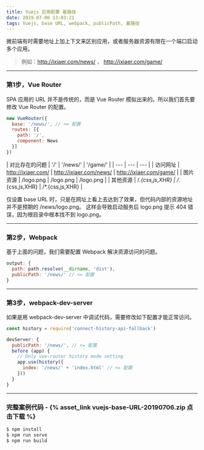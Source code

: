 ```yaml
---
title: Vuejs 应用配置 基路径
date: 2019-07-06 13:03:21
tags: Vuejs, base URL, webpack, publicPath, 基路径
---
```


微前端有时需要地址上加上下文来区别应用，或者服务器资源有限在一个端口启动多个应用。
> 例如：http://ixiaer.com/news/ ， http://ixiaer.com/game/

---
### 第1步，Vue Router

SPA 应用的 URL 并不是传统的，而是 Vue Router 模拟出来的。所以我们首先要修改 Vue Router 的配置。

```javascript
new VueRouter({
  base: '/news/', // <= 配置
  routes: [{
    path: '/',
    component: News
  }]
})
```

| 对比存在的问题 | '/' | '/news/' | '/game/' |
| --- | --- | --- |
| 访问网址 | http://ixiaer.com/ | http://ixiaer.com/news/ | http://ixiaer.com/game/ |
| 图片资源 | /logo.png | /logo.png | /logo.png |
| 其他资源 | /*.{css,js,XHR} | /*.{css,js,XHR} | /*.{css,js,XHR} |

仅设置 base URL 时，只是在网址上看上去达到了效果，但代码内部的资源地址并不是预期的 /news/logo.png。
这样会导致启动服务后 logo.png 提示 404 错误，因为根目录中根本找不到 logo.png。

---
### 第2步，Webpack

基于上面的问题，我们需要配置 Webpack 解决资源访问的问题。

```javascript
output: {
  path: path.resolve(__dirname, 'dist'),
  publicPath: '/news/' // <= 配置
}
```

---
### 第3步，webpack-dev-server

如果是用 webpack-dev-server 中调试代码，需要修改如下配置才能正常访问。

```javascript
const history = require('connect-history-api-fallback')

devServer: {
  publicPath: '/news/', // <= 配置
  before (app) {
    // Only vue-router history mode setting
    app.use(history({
      index: '/news/' + 'index.html' // <= 配置
    }))
  }
}
```

---
### 完整案例代码 - {% asset_link vuejs-base-URL-20190706.zip 点击下载 %}

```bash
$ npm install
$ npm run serve
$ npm run build
```
